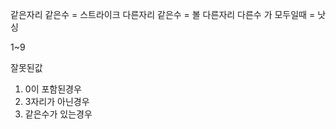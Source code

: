 

같은자리 같은수 = 스트라이크
다른자리 같은수 = 볼
다른자리 다른수 가 모두일때 = 낫싱

1~9

잘못된값
1. 0이 포함된경우
2. 3자리가 아닌경우
3. 같은수가 있는경우